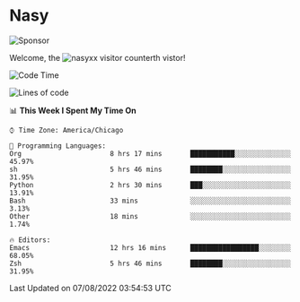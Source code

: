 # Nasy

<!--
<p align="center">
<img height="200" src="https://github-readme-stats.vercel.app/api?username=nasyxx&count_private=true&show_icons=true&theme=dracula&include_all_commits=true"/>
<img height="200" src="https://github-readme-stats.vercel.app/api/top-langs/?username=nasyxx&theme=dracula&hide=html,jupyter+notebook&count_private=true&show_icons=true"/>
</p>

  
----------------
-->

![Sponsor](https://img.shields.io/static/v1.svg?label=Sponsor&message=%E2%9D%A4&logo=GitHub&style=flat&color=pink)
 
Welcome, the ![nasyxx visitor counter](https://count.getloli.com/get/@nasyxx?theme=rule34)th vistor!
 
<!--START_SECTION:waka-->
![Code Time](http://img.shields.io/badge/Code%20Time-2%2C547%20hrs%2013%20mins-blue)

![Lines of code](https://img.shields.io/badge/From%20Hello%20World%20I%27ve%20Written-5%20Million%20lines%20of%20code-blue)

📊 **This Week I Spent My Time On** 

```text
⌚︎ Time Zone: America/Chicago

💬 Programming Languages: 
Org                      8 hrs 17 mins       ███████████░░░░░░░░░░░░░░   45.97% 
sh                       5 hrs 46 mins       ████████░░░░░░░░░░░░░░░░░   31.95% 
Python                   2 hrs 30 mins       ███░░░░░░░░░░░░░░░░░░░░░░   13.91% 
Bash                     33 mins             ░░░░░░░░░░░░░░░░░░░░░░░░░   3.13% 
Other                    18 mins             ░░░░░░░░░░░░░░░░░░░░░░░░░   1.74%

🔥 Editors: 
Emacs                    12 hrs 16 mins      █████████████████░░░░░░░░   68.05% 
Zsh                      5 hrs 46 mins       ████████░░░░░░░░░░░░░░░░░   31.95%

```


 Last Updated on 07/08/2022 03:54:53 UTC
<!--END_SECTION:waka-->

<!-- ![visitors](https://visitor-badge.laobi.icu/badge?page_id=nasyxx.nasyxx) -->
